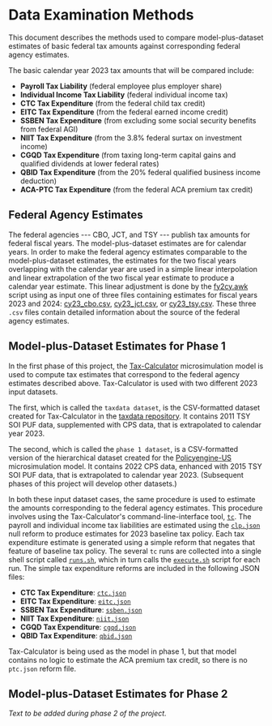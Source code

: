 Data Examination Methods
========================

This document describes the methods used to compare model-plus-dataset
estimates of basic federal tax amounts against corresponding federal
agency estimates.

The basic calendar year 2023 tax amounts that will be compared include:
* **Payroll Tax Liability** (federal employee plus employer share)
* **Individual Income Tax Liability** (federal individual income tax)
* **CTC Tax Expenditure** (from the federal child tax credit)
* **EITC Tax Expenditure** (from the federal earned income credit)
* **SSBEN Tax Expenditure** (from excluding some social security benefits from federal AGI)
* **NIIT Tax Expenditure** (from the 3.8% federal surtax on investment income)
* **CGQD Tax Expenditure** (from taxing long-term capital gains and qualified dividends at lower federal rates)
* **QBID Tax Expenditure** (from the 20% federal qualified business income deduction)
* **ACA-PTC Tax Expenditure** (from the federal ACA premium tax credit)

Federal Agency Estimates
------------------------

The federal agencies --- CBO, JCT, and TSY --- publish tax amounts for
federal fiscal years.  The model-plus-dataset estimates are for
calendar years.  In order to make the federal agency estimates
comparable to the model-plus-dataset estimates, the estimates for the
two fiscal years overlapping with the calendar year are used in a
simple linear interpolation and linear extrapolation of the two fiscal
year estimate to produce a calendar year estimate.  This linear
adjustment is done by the [fy2cy.awk]() script using as input one of
three files containing estimates for fiscal years 2023 and 2024:
[cy23_cbo.csv](./cy23_cbo.csv), [cy23_jct.csv](./cy23_jct.csv), or
[cy23_tsy.csv](./cy23_tsy.csv).  These three `.csv` files contain
detailed information about the source of the federal agency estimates.

Model-plus-Dataset Estimates for Phase 1
----------------------------------------

In the first phase of this project, the
[Tax-Calculator](https://github.com/PSLmodels/Tax-Calculator)
microsimulation model is used to compute tax estimates that correspond
to the federal agency estimates described above.  Tax-Calculator is
used with two different 2023 input datasets.

The first, which is called the `taxdata dataset`, is the CSV-formatted
dataset created for Tax-Calculator in the [taxdata
repository](https://github.com/PSLmodels/taxdata).  It contains 2011
TSY SOI PUF data, supplemented with CPS data, that is extrapolated to
calendar year 2023.

The second, which is called the `phase 1 dataset`, is a CSV-formatted
version of the hierarchical dataset created for the
[Policyengine-US](https://github.com/PolicyEngine/policyengine-us)
microsimulation model.  It contains 2022 CPS data, enhanced with 2015
TSY SOI PUF data, that is extrapolated to calendar year 2023.
(Subsequent phases of this project will develop other datasets.)

In both these input dataset cases, the same procedure is used to
estimate the amounts corresponding to the federal agency estimates.
This procedure involves using the Tax-Calculator's
command-line-interface tool,
[`tc`](https://taxcalc.pslmodels.org/guide/cli.html).  The payroll and
individual income tax liabilities are estimated using the
[`clp.json`](./taxcalculator/clp.json) null reform to produce
estimates for 2023 baseline tax policy.  Each tax expenditure estimate
is generated using a simple reform that negates that feature of
baseline tax policy.  The several `tc` runs are collected into a
single shell script called [`runs.sh`](./taxcalculator/runs.sh), which
in turn calls the [`execute.sh`](./taxcalculator/execute.sh) script
for each run.  The simple tax expenditure reforms are included in the
following JSON files:

* **CTC Tax Expenditure**: [`ctc.json`](./taxcalculator/ctc.json)
* **EITC Tax Expenditure**: [`eitc.json`](./taxcalculator/eitc.json)
* **SSBEN Tax Expenditure**: [`ssben.json`](./taxcalculator/ssben.json)
* **NIIT Tax Expenditure**: [`niit.json`](./taxcalculator/niit.json)
* **CGQD Tax Expenditure**: [`cgqd.json`](./taxcalculator/cgqd.json)
* **QBID Tax Expenditure**: [`qbid.json`](./taxcalculator/qbid.json)

Tax-Calculator is being used as the model in phase 1, but that model
contains no logic to estimate the ACA premium tax credit, so there is
no `ptc.json` reform file.

Model-plus-Dataset Estimates for Phase 2
----------------------------------------

*Text to be added during phase 2 of the project.*
